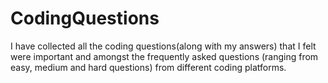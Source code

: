 # CodingQuestions
I have collected all the coding questions(along with my answers) that I felt were important and amongst the frequently asked questions (ranging from easy, medium and hard questions) from different coding platforms.
